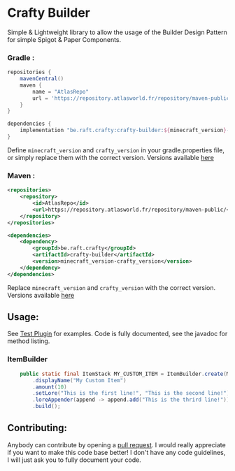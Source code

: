 # Crafty Builder
Simple & Lightweight library to allow the usage of the Builder Design Pattern for simple Spigot & Paper Components.

### Gradle :
````groovy
repositories {
    mavenCentral()
    maven {
        name = "AtlasRepo"
        url = 'https://repository.atlasworld.fr/repository/maven-public/'
    }
}

dependencies {
    implementation "be.raft.crafty:crafty-builder:${minecraft_version}-${crafty_version}"
}
````
Define ``minecraft_version`` and ``crafty_version`` in your gradle.properties file, 
or simply replace them with the correct version.
Versions available [here](https://github.com/Raft08/CraftyBuilder/releases)
### Maven : 
````xml
<repositories>
    <repository>
        <id>AtlasRepo</id>
        <url>https://repository.atlasworld.fr/repository/maven-public/</url>
    </repository>
</repositories>

<dependencies>
    <dependency>
        <groupId>be.raft.crafty</groupId>
        <artifactId>crafty-builder</artifactId>
        <version>minecraft_version-crafty_version</version>
    </dependency>
</dependencies>
````
Replace ``minecraft_version`` and ``crafty_version`` with the correct version.
Versions available [here](https://github.com/Raft08/CraftyBuilder/releases)

## Usage:
See [Test Plugin](https://github.com/Raft08/CraftyBuilder/tree/master/plugin/src/main/java/be/raft/crafty/plugin) for examples.
Code is fully documented, see the javadoc for method listing.
### ItemBuilder
````java
    public static final ItemStack MY_CUSTOM_ITEM = ItemBuilder.create(Material.STICK)
        .displayName("My Custom Item")
        .amount(10)
        .setLore("This is the first line!", "This is the second line!")
        .loreAppender(append -> append.add("This is the thrird line!"))
        .build();
````

## Contributing:
Anybody can contribute by opening a [pull request](https://github.com/Raft08/CraftyBuilder/pulls).
I would really appreciate if you want to make this code base better! I don't have any code guidelines, 
I will just ask you to fully document your code.